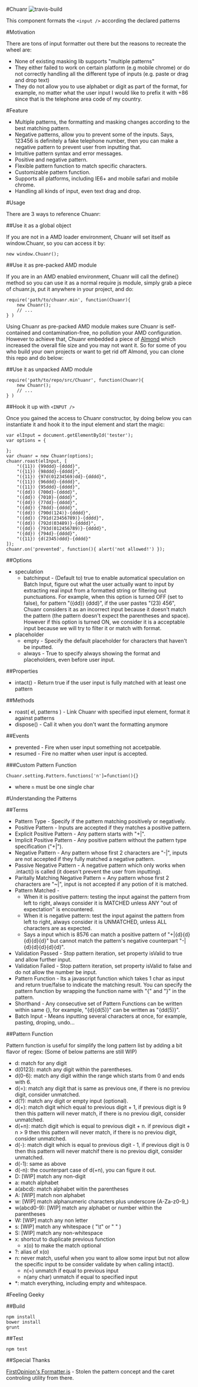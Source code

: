 #Chuanr ![travis-build](https://api.travis-ci.org/normanzb/chuanr.png)


This component formats the `<input />` according the declared patterns

#Motivation

There are tons of input formatter out there but the reasons to recreate the wheel are:

* None of existing masking lib supports "multiple patterns"
* They either failed to work on certain platform (e.g mobile chrome) or do not correctly handling all the different type of inputs (e.g. paste or drag and drop text)
* They do not allow you to use alphabet or digit as part of the format, for example, no matter what the user input I would like to prefix it with +86 since that is the telephone area code of my country.

#Feature

* Multiple patterns, the formatting and masking changes according to the best matching pattern.
* Negative patterns, allow you to prevent some of the inputs. Says, 123456 is definitely a fake telephone number, then you can make a negative pattern to prevent user from inputting that.
* Intuitive pattern syntax and error messages.
* Positive and negative pattern.
* Flexible pattern function to match specific characters.
* Customizable pattern function.
* Supports all platforms, including IE6+ and mobile safari and mobile chrome.
* Handling all kinds of input, even text drag and drop.

#Usage

There are 3 ways to reference Chuanr:

##Use it as a global object

If you are not in a AMD loader environment, Chuanr will set itself as window.Chuanr, so you can access it by:

    new window.Chuanr();

##Use it as pre-packed AMD module

If you are in an AMD enabled environment, Chuanr will call the define() method so you can use it as a normal require js module, simply grab a piece of chuanr.js, put it anywhere in your project, and do:

    require('path/to/chuanr.min', function(Chuanr){ 
        new Chuanr();
        // ...
    } )

Using Chuanr as pre-packed AMD module makes sure Chuanr is self-contained and contamination-free, no pollution your AMD configuration. However to achieve that, Chuanr embedded a piece of [Almond](https://github.com/jrburke/almon) which increased the overall file size and you may not want it. So for some of you who build your own projects or want to get rid off Almond, you can clone this repo and do below: 

##Use it as unpacked AMD module

    require('path/to/repo/src/Chuanr', function(Chuanr){ 
        new Chuanr();
        // ...
    } )

##Hook it up with `<INPUT />`

Once you gained the access to Chuanr constructor, by doing below you can instantiate it and hook it to the input element and start the magic:

    var elInput = document.getElementById('tester');
    var options = {

    };
    var chuanr = new Chuanr(options);
    chuanr.roast(elInput, [
        "({11}) {99ddd}-{dddd}",
        "({11}) {98ddd}-{dddd}",
        "({11}) {97d(01234569)dd}-{dddd}",
        "({11}) {96ddd}-{dddd}",
        "({11}) {95ddd}-{dddd}",
        "({dd}) {700d}-{dddd}",
        "({dd}) {7010}-{dddd}",
        "({dd}) {77dd}-{dddd}",
        "({dd}) {78dd}-{dddd}",
        "({dd}) {790d(124)}-{dddd}",
        "({dd}) {791d(23456789)}-{dddd}",
        "({dd}) {792d(03489)}-{dddd}",
        "({dd}) {793d(012456789)}-{dddd}",
        "({dd}) {794d}-{dddd}",
        "({11}) {d(2345)ddd}-{dddd}"
    ]);
    chuanr.on('prevented', function(){ alert('not allowed!') });

##Options

* speculation
    * batchinput - (Default to) true to enable automatical speculation on Batch Input, figure out what the user actually want to input by extracting real input from a formatted string or filtering out punctuations. For example, when this option is turned OFF (set to false), for pattern "({dd}) {ddd}", if the user pastes "(23) 456", Chuanr considers it as an incorrect input because it doesn't match the pattern (the pattern doesn't expect the parentheses and space). However if this option is turned ON, we consider it is a acceptable input because we will try to filter it or match with format.
* placeholder
    * empty - Specify the default placeholder for characters that haven't be inputted.
    * always - True to specify always showing the format and placeholders, even before user input.

##Properties

* intact() - Return true if the user input is fully matched with at least one pattern

##Methods

* roast( el, patterns ) - Link Chuanr with specified input element, format it against patterns
* dispose() - Call it when you don't want the formatting anymore

##Events

* prevented - Fire when user input something not accetpable.
* resumed - Fire no matter when user input is accepted.

###Custom Pattern Function

    Chuanr.setting.Pattern.functions['n']=function(){}

- where `n` must be one single char


#Understanding the Patterns


##Terms


* Pattern Type - Specify if the pattern matching positively or negatively.
* Positive Pattern - Inputs are accepted if they matches a positive pattern.
* Explicit Positive Pattern - Any pattern starts with "+|".
* Implicit Positive Pattern - Any positive pattern without the pattern type specification ("+|").
* Negative Pattern - Any pattern whose first 2 characters are "-|", inputs are not accepted if they fully matched a negative pattern.
* Passive Negative Pattern - A negative pattern which only works when .intact() is called (it doesn't prevent the user from inputting).
* Paritally Matching Negative Pattern = Any pattern whose first 2 characters are "~|", input is not accepted if any potion of it is matched.
* Pattern Matched -
    * When it is positive pattern: testing the input against the pattern from left to right, always consider it is MATCHED unless ANY "out of expectation" is encountered. 
    * When it is negative pattern: test the input against the pattern from left to right, always consider it is UNMATCHED, unless ALL characters are as expected.
    * Says a input which is 8576 can match a positive pattern of "+|{d}{d}{d}{d}{d}" but cannot match the pattern's negative counterpart "-|{d}{d}{d}{d}{d}".
* Validation Passed - Stop pattern iteration, set property isValid to true and allow further input.
* Validation Failed - Stop pattern iteration, set property isValid to false and do not allow the number be input.
* Pattern Function - Its a javascript function which takes 1 char as input and return true/false to indicate the matching result. You can specify the pattern function by wrapping the function name with "{" and "}" in the pattern.
* Shorthand - Any consecutive set of Pattern Functions can be written within same {}, for example, "{d}{d(5)}" can be written as "{dd(5)}".
* Batch Input - Means inputting several characters at once, for example, pasting, droping, undo...

##Pattern Function

Pattern function is useful for simplify the long pattern list by adding a bit flavor of regex:
(Some of below patterns are still WIP)

* d: match for any digit
* d(0123): match any digit within the parentheses.
* d(0-6): match any digit within the range which starts from 0 and ends with 6.
* d(=): match any digit that is same as previous one, if there is no previou digit, consider unmatched.
* d(?): match any digit or empty input (optional).
* d(+): match digit which equal to previous digit + 1, if previous digit is 9 then this pattern will never match, if there is no previou digit, consider unmatched.
* d(+n): match digit which is equal to previous digit + n. if previous digit + n > 9 then this pattern will never match, if there is no previou digit, consider unmatched.
* d(-): match digit which is equal to previous digit - 1, if previous digit is 0 then this pattern will never matchif there is no previou digit, consider unmatched.
* d(-1): same as above
* d(-n): the counterpart case of d(+n), you can figure it out.
* D: [WIP] match any non-digit
* a: match alphabet
* a(abcd): match alphabet witin the parentheses
* A: [WIP] match non alphabet
* w: [WIP] match alphanumeric characters plus underscore (A-Za-z0-9_)
* w(abcd0-9): [WIP] match any alphabet or number within the parentheses
* W: [WIP] match any non letter
* s: [WIP] match any whitespace ( "\t" or " " )
* S: [WIP] match any non-whitespace
* x: shortcut to duplicate previous function
    * x(o) to make the match optional 
* ?: alias of x(o)
* n: never match, useful when you want to allow some input but not allow the specific input to be consider validate by when calling intact(). 
    * n(=) unmatch if equal to previous input
    * n(any char) unmatch if equal to specified input
* *: match everything, including empty and whitespace.

#Feeling Geeky

##Build


    npm install
    bower install
    grunt


##Test

    npm test

##Special Thanks

[FirstOpinion's Formatter.js](https://github.com/firstopinion/formatter.js) - Stolen the pattern concept and the caret controling utility from there.